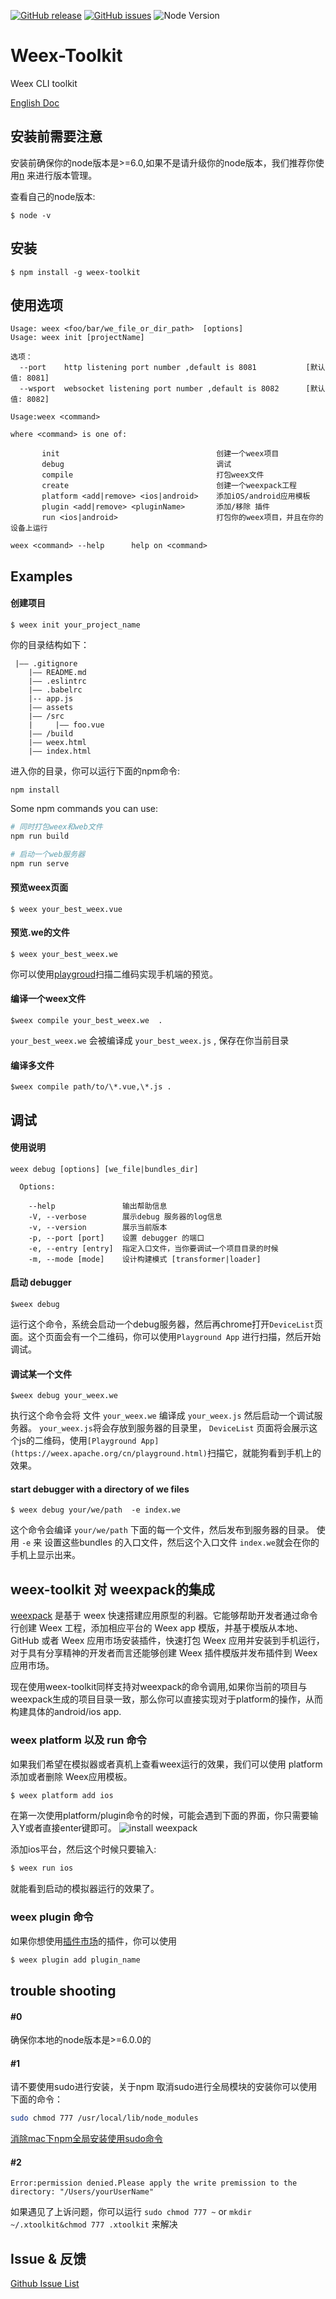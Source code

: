 [![GitHub release](https://img.shields.io/github/release/weexteam/weex-toolkit.svg)](https://github.com/weexteam/weex-toolkit/releases)  [![GitHub issues](https://img.shields.io/github/issues/weexteam/weex-toolkit.svg)](https://github.com/weexteam/weex-toolkit/issues)
![Node Version](https://img.shields.io/node/v/weex-toolkit.svg "Node Version")

Weex-Toolkit
============

Weex CLI toolkit

[English Doc](./README.md)

## 安装前需要注意
安装前确保你的node版本是>=6.0,如果不是请升级你的node版本，我们推荐你使用[n](https://github.com/tj/n) 来进行版本管理。

查看自己的node版本:
```
$ node -v
```



## 安装
```
$ npm install -g weex-toolkit
```

## 使用选项

```
Usage: weex <foo/bar/we_file_or_dir_path>  [options]
Usage: weex init [projectName]

选项：
  --port    http listening port number ,default is 8081           [默认值: 8081]
  --wsport  websocket listening port number ,default is 8082      [默认值: 8082]

Usage:weex <command>

where <command> is one of:

       init                                   创建一个weex项目
       debug                                  调试
       compile                                打包weex文件
       create                                 创建一个weexpack工程
       platform <add|remove> <ios|android>    添加iOS/android应用模板
       plugin <add|remove> <pluginName>       添加/移除 插件
       run <ios|android>                      打包你的weex项目，并且在你的设备上运行

weex <command> --help      help on <command>                                               
```

## Examples

#### 创建项目

```
$ weex init your_project_name
```
你的目录结构如下：

```
 |—— .gitignore
    |—— README.md
    |—— .eslintrc
    |—— .babelrc
    |-- app.js
    |—— assets
    |—— /src
    |     |—— foo.vue
    |—— /build
    |—— weex.html
    |—— index.html
```
进入你的目录，你可以运行下面的npm命令:

```
npm install
```
Some npm commands you can use:

```bash
# 同时打包weex和web文件
npm run build

# 启动一个web服务器
npm run serve

```


#### 预览weex页面 
```
$ weex your_best_weex.vue
```

#### 预览.we的文件
```
$ weex your_best_weex.we
```

你可以使用[playgroud](https://weex.apache.org/cn/playground.html)扫描二维码实现手机端的预览。

#### 编译一个weex文件
```
$weex compile your_best_weex.we  .
```
`your_best_weex.we` 会被编译成 `your_best_weex.js` , 保存在你当前目录

#### 编译多文件
```
$weex compile path/to/\*.vue,\*.js .
```

## 调试
#### 使用说明
```
weex debug [options] [we_file|bundles_dir]
            
  Options:

    --help               输出帮助信息
    -V, --verbose        展示debug 服务器的log信息
    -v, --version        展示当前版本
    -p, --port [port]    设置 debugger 的端口
    -e, --entry [entry]  指定入口文件，当你要调试一个项目目录的时候
    -m, --mode [mode]    设计构建模式 [transformer|loader]
```

#### 启动 debugger
```
$weex debug
```
运行这个命令，系统会启动一个debug服务器，然后再chrome打开`DeviceList`页面。这个页面会有一个二维码，你可以使用`Playground App` 进行扫描，然后开始调试。

#### 调试某一个文件
```
$weex debug your_weex.we
```
执行这个命令会将 文件 `your_weex.we` 编译成 `your_weex.js` 然后启动一个调试服务器。
`your_weex.js`将会存放到服务器的目录里， `DeviceList` 页面将会展示这个js的二维码，使用`[Playground App](https://weex.apache.org/cn/playground.html)`扫描它，就能狗看到手机上的效果。


#### start debugger with a directory of we files
```
$ weex debug your/we/path  -e index.we
``` 

这个命令会编译 `your/we/path` 下面的每一个文件，然后发布到服务器的目录。
使用 `-e` 来 设置这些bundles 的入口文件，然后这个入口文件 `index.we`就会在你的手机上显示出来。




## weex-toolkit 对 weexpack的集成

[weexpack](https://github.com/weexteam/weex-pack) 是基于 weex 快速搭建应用原型的利器。它能够帮助开发者通过命令行创建 Weex 工程，添加相应平台的 Weex app 模版，并基于模版从本地、GitHub 或者 Weex 应用市场安装插件，快速打包 Weex 应用并安装到手机运行，对于具有分享精神的开发者而言还能够创建 Weex 插件模版并发布插件到 Weex 应用市场。

现在使用weex-toolkit同样支持对weexpack的命令调用,如果你当前的项目与weexpack生成的项目目录一致，那么你可以直接实现对于platform的操作，从而构建具体的android/ios app.

### weex platform 以及 run 命令

如果我们希望在模拟器或者真机上查看weex运行的效果，我们可以使用 platform 添加或者删除 Weex应用模板。

``` bash
$ weex platform add ios 
```
在第一次使用platform/plugin命令的时候，可能会遇到下面的界面，你只需要输入Y或者直接enter键即可。
![install weexpack](https://gw.alicdn.com/tfs/TB19n4AQXXXXXawXVXXXXXXXXXX-577-70.png)

添加ios平台，然后这个时候只要输入:

``` bash
$ weex run ios
```

就能看到启动的模拟器运行的效果了。


### weex plugin 命令

如果你想使用[插件市场](https://market.weex-project.io/)的插件，你可以使用

```bash
$ weex plugin add plugin_name
```


## trouble shooting
#### #0
确保你本地的node版本是>=6.0.0的
#### #1
请不要使用sudo进行安装，关于npm 取消sudo进行全局模块的安装你可以使用下面的命令：
``` bash
sudo chmod 777 /usr/local/lib/node_modules
```
[消除mac下npm全局安装使用sudo命令](http://www.jackpu.com/xiao-chu-macxia-npmquan-ju-an-zhuang-shi-yong-sudoming-ling/)

#### #2
```
Error:permission denied.Please apply the write premission to the directory: "/Users/yourUserName"
```
如果遇见了上诉问题，你可以运行 `sudo chmod 777 ~` or `mkdir ~/.xtoolkit&chmod 777 .xtoolkit` 来解决

## Issue & 反馈

 [Github Issue List](https://github.com/weexteam/weex-toolkit/issues)



